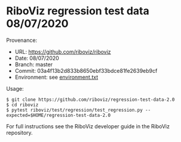 # RiboViz regression test data 08/07/2020

Provenance:

* URL: https://github.com/riboviz/riboviz
* Date: 08/07/2020
* Branch: master
* Commit: 03a4f13b2d833b8650ebf33bdce81fe2639eb9cf
* Environment: see [environment.txt](./environment.txt)

Usage:

```console
$ git clone https://github.com/riboviz/regression-test-data-2.0
$ cd riboviz
$ pytest riboviz/test/regression/test_regression.py --expected=$HOME/regression-test-data-2.0
```

For full instructions see the RiboViz developer guide in the RiboViz repository.
